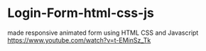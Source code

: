 # Login-Form-html-css-js
made responsive animated form using HTML CSS and Javascript 
https://www.youtube.com/watch?v=t-EMinSz_Tk
